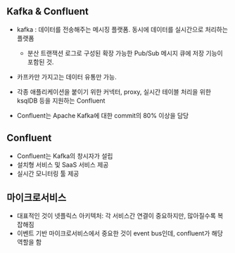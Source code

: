 ## Kafka & Confluent

- kafka : 데이터를 전송해주는 메시징 플랫폼. 동시에 데이터를 실시간으로 처리하는 플랫폼

  - 분산 트랜잭션 로그로 구성된 확장 가능한 Pub/Sub 메시지 큐에 저장 기능이 포함된 것.

- 카프카만 가지고는 데이터 유통만 가능.
- 각종 애플리케이션을 붙이기 위한 커넥터, proxy, 실시간 테이블 처리을 위한 ksqlDB 등을 지원하는 Confluent
- Confluent는 Apache Kafka에 대한 commit의 80% 이상을 담당

## Confluent

- Confluent는 Kafka의 창시자가 설립
- 설치형 서비스 및 SaaS 서비스 제공
- 실시간 모니터링 툴 제공

## 마이크로서비스

- 대표적인 것이 넷플릭스 아키텍처: 각 서비스간 연결이 중요하지만, 많아질수록 복잡해짐
- 이벤트 기반 마이크로서비스에서 중요한 것이 event bus인데, confluent가 해당 역할을 함
